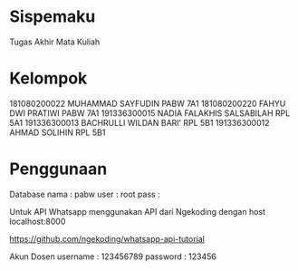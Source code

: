 # Sispemaku

Tugas Akhir Mata Kuliah

# Kelompok
181080200022 MUHAMMAD SAYFUDIN PABW 7A1
181080200220 FAHYU DWI PRATIWI PABW 7A1
191336300015 NADIA FALAKHIS SALSABILAH RPL 5A1
191336300013 BACHRULLI WILDAN BARI’ RPL 5B1
191336300012 AHMAD SOLIHIN RPL 5B1
 
# Penggunaan
Database
nama : pabw
user : root
pass : 

Untuk API Whatsapp menggunakan API dari Ngekoding dengan host
localhost:8000

https://github.com/ngekoding/whatsapp-api-tutorial

Akun Dosen
username : 123456789
password : 123456

